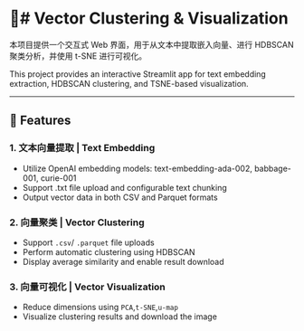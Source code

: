  
# 🧠# Vector Clustering & Visualization


本项目提供一个交互式 Web 界面，用于从文本中提取嵌入向量、进行 HDBSCAN 聚类分析，并使用 t-SNE 进行可视化。

This project provides an interactive Streamlit app for text embedding extraction, HDBSCAN clustering, and TSNE-based visualization.

---

## 🚀 Features

### 1. 文本向量提取 | Text Embedding
- Utilize OpenAI embedding models: text-embedding-ada-002, babbage-001, curie-001
- Support .txt file upload and configurable text chunking
- Output vector data in both CSV and Parquet formats

### 2. 向量聚类 | Vector Clustering
- Support ```.csv```/ ```.parquet``` file uploads
- Perform automatic clustering using HDBSCAN
- Display average similarity and enable result download

### 3. 向量可视化 | Vector Visualization
- Reduce dimensions using ```PCA```,```t-SNE```,```u-map```
- Visualize clustering results and download the image